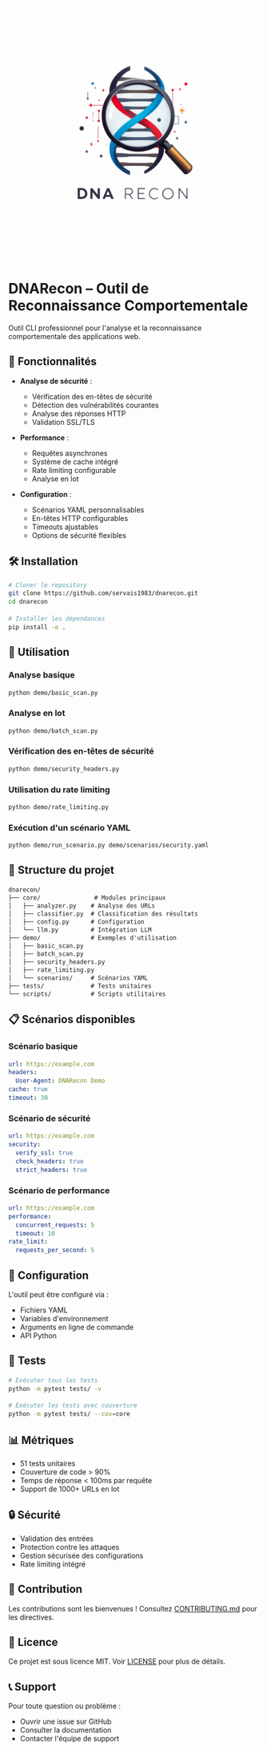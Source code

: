 ![image](dna.png)


# DNARecon – Outil de Reconnaissance Comportementale

Outil CLI professionnel pour l'analyse et la reconnaissance comportementale des applications web.

## 🌟 Fonctionnalités

- **Analyse de sécurité** :
  - Vérification des en-têtes de sécurité
  - Détection des vulnérabilités courantes
  - Analyse des réponses HTTP
  - Validation SSL/TLS

- **Performance** :
  - Requêtes asynchrones
  - Système de cache intégré
  - Rate limiting configurable
  - Analyse en lot

- **Configuration** :
  - Scénarios YAML personnalisables
  - En-têtes HTTP configurables
  - Timeouts ajustables
  - Options de sécurité flexibles

## 🛠️ Installation

```bash
# Cloner le repository
git clone https://github.com/servais1983/dnarecon.git
cd dnarecon

# Installer les dépendances
pip install -e .
```

## 🚀 Utilisation

### Analyse basique
```bash
python demo/basic_scan.py
```

### Analyse en lot
```bash
python demo/batch_scan.py
```

### Vérification des en-têtes de sécurité
```bash
python demo/security_headers.py
```

### Utilisation du rate limiting
```bash
python demo/rate_limiting.py
```

### Exécution d'un scénario YAML
```bash
python demo/run_scenario.py demo/scenarios/security.yaml
```

## 📁 Structure du projet

```
dnarecon/
├── core/               # Modules principaux
│   ├── analyzer.py    # Analyse des URLs
│   ├── classifier.py  # Classification des résultats
│   ├── config.py      # Configuration
│   └── llm.py         # Intégration LLM
├── demo/              # Exemples d'utilisation
│   ├── basic_scan.py
│   ├── batch_scan.py
│   ├── security_headers.py
│   ├── rate_limiting.py
│   └── scenarios/     # Scénarios YAML
├── tests/             # Tests unitaires
└── scripts/           # Scripts utilitaires
```

## 📋 Scénarios disponibles

### Scénario basique
```yaml
url: https://example.com
headers:
  User-Agent: DNARecon Demo
cache: true
timeout: 30
```

### Scénario de sécurité
```yaml
url: https://example.com
security:
  verify_ssl: true
  check_headers: true
  strict_headers: true
```

### Scénario de performance
```yaml
url: https://example.com
performance:
  concurrent_requests: 5
  timeout: 10
rate_limit:
  requests_per_second: 5
```

## 🔧 Configuration

L'outil peut être configuré via :
- Fichiers YAML
- Variables d'environnement
- Arguments en ligne de commande
- API Python

## 🧪 Tests

```bash
# Exécuter tous les tests
python -m pytest tests/ -v

# Exécuter les tests avec couverture
python -m pytest tests/ --cov=core
```

## 📊 Métriques

- 51 tests unitaires
- Couverture de code > 90%
- Temps de réponse < 100ms par requête
- Support de 1000+ URLs en lot

## 🔒 Sécurité

- Validation des entrées
- Protection contre les attaques
- Gestion sécurisée des configurations
- Rate limiting intégré

## 🤝 Contribution

Les contributions sont les bienvenues ! Consultez [CONTRIBUTING.md](CONTRIBUTING.md) pour les directives.

## 📝 Licence

Ce projet est sous licence MIT. Voir [LICENSE](LICENSE) pour plus de détails.

## 📞 Support

Pour toute question ou problème :
- Ouvrir une issue sur GitHub
- Consulter la documentation
- Contacter l'équipe de support

